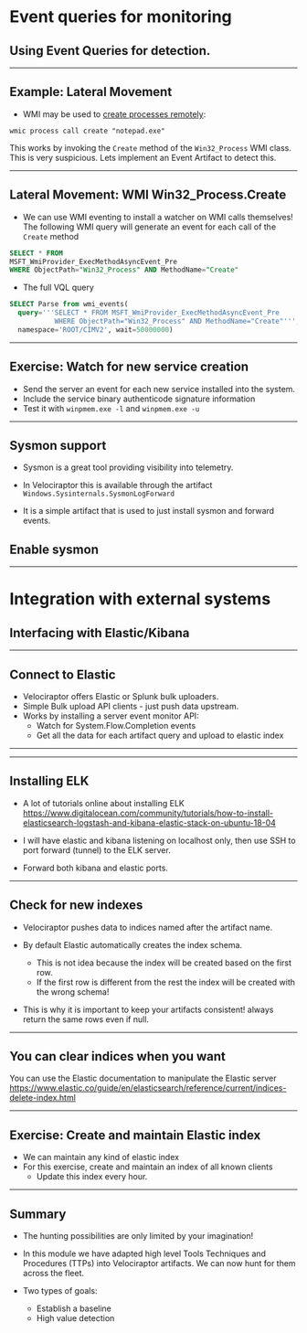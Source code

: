 <!-- .slide: class="title" -->

# Event queries for monitoring

## Using Event Queries for detection.

---

<!-- .slide: class="content" -->

## Example: Lateral Movement


* WMI may be used to [create processes remotely](https://www.blackhat.com/docs/us-15/materials/us-15-Graeber-Abusing-Windows-Management-Instrumentation-WMI-To-Build-A-Persistent%20Asynchronous-And-Fileless-Backdoor-wp.pdf):
```
wmic process call create "notepad.exe"
```

This works by invoking the `Create` method of the `Win32_Process` WMI
class.  This is very suspicious. Lets implement an Event Artifact to
detect this.

---

<!-- .slide: class="content" -->

## Lateral Movement: WMI Win32_Process.Create

* We can use WMI eventing to install a watcher on WMI calls
  themselves! The following WMI query will generate an event for each
  call of the `Create` method

```sql
SELECT * FROM
MSFT_WmiProvider_ExecMethodAsyncEvent_Pre
WHERE ObjectPath="Win32_Process" AND MethodName="Create"
```

* The full VQL query

```sql
SELECT Parse from wmi_events(
  query='''SELECT * FROM MSFT_WmiProvider_ExecMethodAsyncEvent_Pre
           WHERE ObjectPath="Win32_Process" AND MethodName="Create"''',
  namespace='ROOT/CIMV2', wait=50000000)
```

---

<!-- .slide: class="content" -->

## Exercise: Watch for new service creation

* Send the server an event for each new service installed into the system.
* Include the service binary authenticode signature information
* Test it with `winpmem.exe -l` and `winpmem.exe -u`

---

<!-- .slide: class="content" -->

## Sysmon support

* Sysmon is a great tool providing visibility into telemetry.

* In Velociraptor this is available through the artifact `Windows.Sysinternals.SysmonLogForward`

* It is a simple artifact that is used to just install sysmon and forward events.

<!-- .slide: class="content" -->

## Enable sysmon


---

<!-- .slide: class="title" -->

# Integration with external systems

## Interfacing with Elastic/Kibana

---

<!-- .slide: class="content" -->

## Connect to Elastic

* Velociraptor offers Elastic or Splunk bulk uploaders.
* Simple Bulk upload API clients - just push data upstream.
* Works by installing a server event monitor API:
    * Watch for System.Flow.Completion events
    * Get all the data for each artifact query and upload to elastic index

---

<!-- .slide: class="full_screen_diagram" -->


---

<!-- .slide: class="content" -->

## Installing ELK

* A lot of tutorials online about installing ELK
https://www.digitalocean.com/community/tutorials/how-to-install-elasticsearch-logstash-and-kibana-elastic-stack-on-ubuntu-18-04

* I will have elastic and kibana listening on localhost only, then use
  SSH to port forward (tunnel) to the ELK server.

* Forward both kibana and elastic ports.


---

<!-- .slide: class="content" -->
## Check for new indexes

* Velociraptor pushes data to indices named after the artifact name.

* By default Elastic automatically creates the index schema.
   * This is not idea because the index will be created based on the first row.
   * If the first row is different from the rest the index will be
     created with the wrong schema!
* This is why it is important to keep your artifacts consistent!
  always return the same rows even if null.

---

<!-- .slide: class="content" -->

## You can clear indices when you want

You can use the Elastic documentation to manipulate the Elastic server
https://www.elastic.co/guide/en/elasticsearch/reference/current/indices-delete-index.html

---

<!-- .slide: class="content" -->

## Exercise: Create and maintain Elastic index

* We can maintain any kind of elastic index
* For this exercise, create and maintain an index of all known clients
    * Update this index every hour.

---

<!-- .slide: class="content" -->

## Summary

* The hunting possibilities are only limited by your imagination!

* In this module we have adapted high level Tools Techniques and
  Procedures (TTPs) into Velociraptor artifacts. We can now hunt for
  them across the fleet.

* Two types of goals:
    * Establish a baseline
    * High value detection
